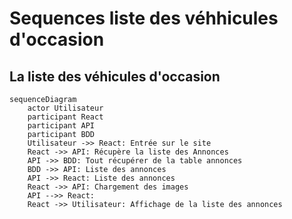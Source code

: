 # Sequences liste des véhhicules d'occasion

## La liste des véhicules d'occasion

``` mermaid
sequenceDiagram
    actor Utilisateur
    participant React
    participant API
    participant BDD
    Utilisateur ->> React: Entrée sur le site
    React ->> API: Récupère la liste des Annonces
    API ->> BDD: Tout récupérer de la table annonces
    BDD ->> API: Liste des annonces
    API ->> React: Liste des annonces
    React ->> API: Chargement des images
    API -->> React: 
    React ->> Utilisateur: Affichage de la liste des annonces
```

